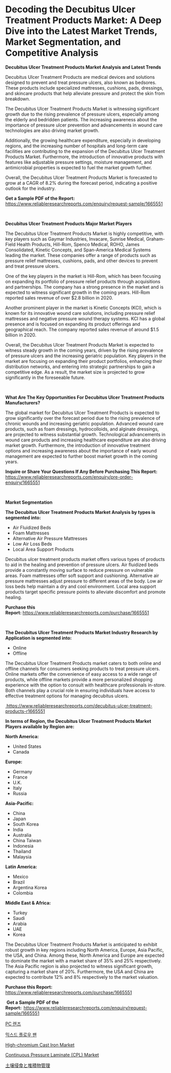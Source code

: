 <p><h1>Decoding the Decubitus Ulcer Treatment Products Market: A Deep Dive into the Latest Market Trends, Market Segmentation, and Competitive Analysis</h1></p><p><strong>Decubitus Ulcer Treatment Products Market Analysis and Latest Trends</strong></p>
<p><p>Decubitus Ulcer Treatment Products are medical devices and solutions designed to prevent and treat pressure ulcers, also known as bedsores. These products include specialized mattresses, cushions, pads, dressings, and skincare products that help alleviate pressure and protect the skin from breakdown.</p><p>The Decubitus Ulcer Treatment Products Market is witnessing significant growth due to the rising prevalence of pressure ulcers, especially among the elderly and bedridden patients. The increasing awareness about the importance of pressure ulcer prevention and advancements in wound care technologies are also driving market growth.</p><p>Additionally, the growing healthcare expenditure, especially in developing regions, and the increasing number of hospitals and long-term care facilities are contributing to the expansion of the Decubitus Ulcer Treatment Products Market. Furthermore, the introduction of innovative products with features like adjustable pressure settings, moisture management, and antimicrobial properties is expected to fuel the market growth further.</p><p>Overall, the Decubitus Ulcer Treatment Products Market is forecasted to grow at a CAGR of 8.2% during the forecast period, indicating a positive outlook for the industry.</p></p>
<p><strong>Get a Sample PDF of the Report:&nbsp;</strong> <a href="https://www.reliableresearchreports.com/enquiry/request-sample/1665551">https://www.reliableresearchreports.com/enquiry/request-sample/1665551</a></p>
<p>&nbsp;</p>
<p><strong>Decubitus Ulcer Treatment Products Major Market Players</strong></p>
<p><p>The Decubitus Ulcer Treatment Products Market is highly competitive, with key players such as Gaymar Industries, Invacare, Sunrise Medical, Graham-Field Health Products, Hill-Rom, Spenco Medical, ROHO, James Consolidated, Kinetic Concepts, and Span-America Medical Systems leading the market. These companies offer a range of products such as pressure relief mattresses, cushions, pads, and other devices to prevent and treat pressure ulcers.</p><p>One of the key players in the market is Hill-Rom, which has been focusing on expanding its portfolio of pressure relief products through acquisitions and partnerships. The company has a strong presence in the market and is expected to witness significant growth in the coming years. Hill-Rom reported sales revenue of over $2.8 billion in 2020.</p><p>Another prominent player in the market is Kinetic Concepts (KCI), which is known for its innovative wound care solutions, including pressure relief mattresses and negative pressure wound therapy systems. KCI has a global presence and is focused on expanding its product offerings and geographical reach. The company reported sales revenue of around $1.5 billion in 2020.</p><p>Overall, the Decubitus Ulcer Treatment Products Market is expected to witness steady growth in the coming years, driven by the rising prevalence of pressure ulcers and the increasing geriatric population. Key players in the market are focusing on expanding their product portfolios, enhancing their distribution networks, and entering into strategic partnerships to gain a competitive edge. As a result, the market size is projected to grow significantly in the foreseeable future.</p></p>
<p>&nbsp;</p>
<p><strong>What Are The Key Opportunities For Decubitus Ulcer Treatment Products Manufacturers?</strong></p>
<p><p>The global market for Decubitus Ulcer Treatment Products is expected to grow significantly over the forecast period due to the rising prevalence of chronic wounds and increasing geriatric population. Advanced wound care products, such as foam dressings, hydrocolloids, and alginate dressings, are projected to witness substantial growth. Technological advancements in wound care products and increasing healthcare expenditure are also driving market growth. Furthermore, the introduction of innovative treatment options and increasing awareness about the importance of early wound management are expected to further boost market growth in the coming years.</p></p>
<p><strong>Inquire or Share Your Questions If Any Before Purchasing This Report:</strong> <a href="https://www.reliableresearchreports.com/enquiry/pre-order-enquiry/1665551">https://www.reliableresearchreports.com/enquiry/pre-order-enquiry/1665551</a></p>
<p>&nbsp;</p>
<p><strong>Market Segmentation</strong></p>
<p><strong>The Decubitus Ulcer Treatment Products Market Analysis by types is segmented into:</strong></p>
<p><ul><li>Air Fluidized Beds</li><li>Foam Mattresses</li><li>Alternative Air Pressure Mattresses</li><li>Low Air Loss Beds</li><li>Local Area Support Products</li></ul></p>
<p><p>Decubitus ulcer treatment products market offers various types of products to aid in the healing and prevention of pressure ulcers. Air fluidized beds provide a constantly moving surface to reduce pressure on vulnerable areas. Foam mattresses offer soft support and cushioning. Alternative air pressure mattresses adjust pressure to different areas of the body. Low air loss beds help maintain a dry and cool environment. Local area support products target specific pressure points to alleviate discomfort and promote healing.</p></p>
<p><strong>Purchase this Report:&nbsp;</strong><a href="https://www.reliableresearchreports.com/purchase/1665551">https://www.reliableresearchreports.com/purchase/1665551</a></p>
<p>&nbsp;</p>
<p><strong>The Decubitus Ulcer Treatment Products Market Industry Research by Application is segmented into:</strong></p>
<p><ul><li>Online</li><li>Offline</li></ul></p>
<p><p>The Decubitus Ulcer Treatment Products market caters to both online and offline channels for consumers seeking products to treat pressure ulcers. Online markets offer the convenience of easy access to a wide range of products, while offline markets provide a more personalized shopping experience with the option to consult with healthcare professionals in-store. Both channels play a crucial role in ensuring individuals have access to effective treatment options for managing decubitus ulcers.</p></p>
<p><a href="https://www.reliableresearchreports.com/decubitus-ulcer-treatment-products-r1665551">&nbsp;https://www.reliableresearchreports.com/decubitus-ulcer-treatment-products-r1665551</a></p>
<p><strong>In terms of Region, the Decubitus Ulcer Treatment Products Market Players available by Region are:</strong></p>
<p>
    <p> <strong> North America: </strong>
        <ul>
            <li>United States</li>
            <li>Canada</li>
        </ul>
        </p> 
    <p> <strong> Europe: </strong>
        <ul>
            <li>Germany</li>
            <li>France</li>
            <li>U.K.</li>
            <li>Italy</li>
            <li>Russia</li>
        </ul>
        </p> 
    <p> <strong> Asia-Pacific: </strong>
        <ul>
            <li>China</li>
            <li>Japan</li>
            <li>South Korea</li>
            <li>India</li>
            <li>Australia</li>
            <li>China Taiwan</li>
            <li>Indonesia</li>
            <li>Thailand</li>
            <li>Malaysia</li>
        </ul>
        </p> 
    <p> <strong> Latin America: </strong>
        <ul>
            <li>Mexico</li>
            <li>Brazil</li>
            <li>Argentina Korea</li>
            <li>Colombia</li>
        </ul>
        </p> 
    <p> <strong> Middle East & Africa: </strong>
        <ul>
            <li>Turkey</li>
            <li>Saudi</li>
            <li>Arabia</li>
            <li>UAE</li>
            <li>Korea</li>
        </ul>
    </p>
    </p>
<p><p>The Decubitus Ulcer Treatment Products Market is anticipated to exhibit robust growth in key regions including North America, Europe, Asia Pacific, the USA, and China. Among these, North America and Europe are expected to dominate the market with a market share of 35% and 25% respectively. The Asia Pacific region is also projected to witness significant growth, capturing a market share of 20%. Furthermore, the USA and China are expected to contribute 12% and 8% respectively to the market valuation.</p></p>
<p><strong>Purchase this Report: </strong><a href="https://www.reliableresearchreports.com/purchase/1665551">https://www.reliableresearchreports.com/purchase/1665551</a></p>
<p>&nbsp;<strong>Get a Sample PDF of the Report:&nbsp;&nbsp;</strong><a href="https://www.reliableresearchreports.com/enquiry/request-sample/1665551">https://www.reliableresearchreports.com/enquiry/request-sample/1665551</a></p>
<p><strong></strong></p>
<p><p><a href="https://medium.com/@johnsonlowe2023_38650/pc-%EB%A0%8C%EC%A6%88-%EC%8B%9C%EC%9E%A5-%EB%B6%84%EC%84%9D-cagr-%EC%8B%9C%EC%9E%A5-%EC%84%B8%EB%B6%84%ED%99%94-%EB%B0%8F-%EA%B8%80%EB%A1%9C%EB%B2%8C-%EC%82%B0%EC%97%85-%EA%B0%9C%EC%9A%94-162d0c22e7cd">PC 렌즈</a></p><p><a href="https://medium.com/@jomosley1999/%ED%98%BC%ED%95%A9-%EC%9C%A0%EB%8F%99-%ED%8C%AC-%EC%8B%9C%EC%9E%A5-%EC%A1%B0%EC%82%AC-%EB%B3%B4%EA%B3%A0%EC%84%9C-%EA%B7%B8-%EC%97%AD%EC%82%AC-%EB%B0%8F-2024%EB%85%84%EB%B6%80%ED%84%B0-2031%EB%85%84%EA%B9%8C%EC%A7%80%EC%9D%98-%EC%98%88%EC%B8%A1-dc2f94511404">믹스드 플로우 팬</a></p><p><a href="https://issuu.com/reportprime-2/docs/high-chromium-cast-iron-market-size-2030.pptx">High-chromium Cast Iron Market</a></p><p><a href="https://issuu.com/reportprime-2/docs/continuous-pressure-laminate-cpl-market-size-2030.">Continuous Pressure Laminate (CPL) Market</a></p><p><a href="https://github.com/mm14022023/Market-Research-Report-List-1/blob/main/110330946636.md">土壌侵食と堆積物管理</a></p></p>